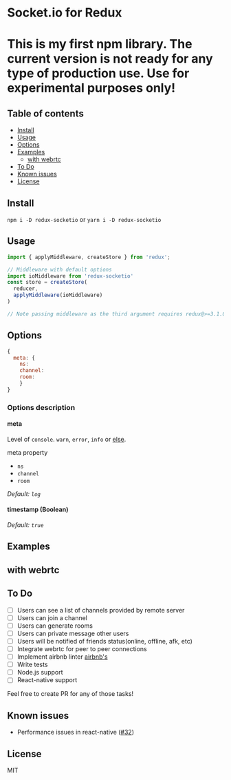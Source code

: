 # Socket.io for Redux

# This is my first npm library.  The current version is not ready for any type of production use.  Use for experimental purposes only!

## Table of contents
* [Install](#install)
* [Usage](#usage)
* [Options](#options)
* [Examples](#examples)
  * [with webrtc](#with-webrtc)
* [To Do](#to-do)
* [Known issues](#known-issues)
* [License](#license)

## Install
`npm i -D redux-socketio` or `yarn i -D redux-socketio`

## Usage
```javascript
import { applyMiddleware, createStore } from 'redux';

// Middleware with default options
import ioMiddleware from 'redux-socketio'
const store = createStore(
  reducer,
  applyMiddleware(ioMiddleware)
)

// Note passing middleware as the third argument requires redux@>=3.1.0
```

## Options
```javascript
{
  meta: {
    ns:
    channel:
    room:
    }
}
```

### Options description

#### meta
Level of `console`. `warn`, `error`, `info` or [else](https://developer.mozilla.org/en/docs/Web/API/console).

meta property
* `ns`
* `channel`
* `room`

*Default: `log`*

#### __timestamp (Boolean)__

*Default: `true`*

## Examples

## with webrtc

## To Do
- [ ] Users can see a list of channels provided by remote server 
- [ ] Users can join a channel 
- [ ] Users can generate rooms 
- [ ] Users can private message other users 
- [ ] Users will be notified of friends status(online, offline, afk, etc) 
- [ ] Integrate webrtc for peer to peer connections 
- [ ] Implement airbnb linter [airbnb's](https://www.npmjs.com/package/eslint-config-airbnb)
- [ ] Write tests
- [ ] Node.js support
- [ ] React-native support

Feel free to create PR for any of those tasks!

## Known issues
* Performance issues in react-native ([#32](https://github.com/pak11273/redux-socketio/issues/1))

## License
MIT
